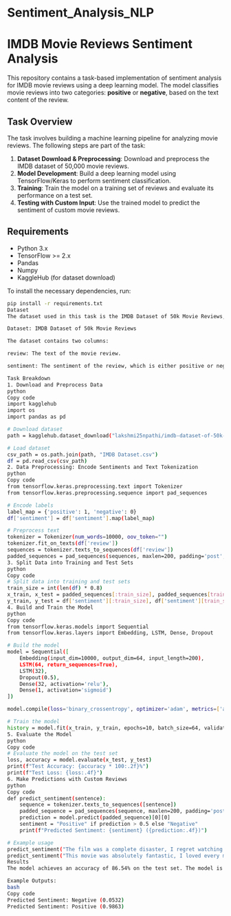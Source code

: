 # Sentiment_Analysis_NLP

# IMDB Movie Reviews Sentiment Analysis

This repository contains a task-based implementation of sentiment analysis for IMDB movie reviews using a deep learning model. The model classifies movie reviews into two categories: **positive** or **negative**, based on the text content of the review.

## Task Overview

The task involves building a machine learning pipeline for analyzing movie reviews. The following steps are part of the task:

1. **Dataset Download & Preprocessing**: Download and preprocess the IMDB dataset of 50,000 movie reviews.
2. **Model Development**: Build a deep learning model using TensorFlow/Keras to perform sentiment classification.
3. **Training**: Train the model on a training set of reviews and evaluate its performance on a test set.
4. **Testing with Custom Input**: Use the trained model to predict the sentiment of custom movie reviews.

## Requirements

- Python 3.x
- TensorFlow >= 2.x
- Pandas
- Numpy
- KaggleHub (for dataset download)

To install the necessary dependencies, run:

```bash
pip install -r requirements.txt
Dataset
The dataset used in this task is the IMDB Dataset of 50k Movie Reviews, which is available on Kaggle. You can download the dataset via KaggleHub:

Dataset: IMDB Dataset of 50k Movie Reviews

The dataset contains two columns:

review: The text of the movie review.

sentiment: The sentiment of the review, which is either positive or negative.

Task Breakdown
1. Download and Preprocess Data
python
Copy code
import kagglehub
import os
import pandas as pd

# Download dataset
path = kagglehub.dataset_download("lakshmi25npathi/imdb-dataset-of-50k-movie-reviews")

# Load dataset
csv_path = os.path.join(path, "IMDB Dataset.csv")
df = pd.read_csv(csv_path)
2. Data Preprocessing: Encode Sentiments and Text Tokenization
python
Copy code
from tensorflow.keras.preprocessing.text import Tokenizer
from tensorflow.keras.preprocessing.sequence import pad_sequences

# Encode labels
label_map = {'positive': 1, 'negative': 0}
df['sentiment'] = df['sentiment'].map(label_map)

# Preprocess text
tokenizer = Tokenizer(num_words=10000, oov_token="")
tokenizer.fit_on_texts(df['review'])
sequences = tokenizer.texts_to_sequences(df['review'])
padded_sequences = pad_sequences(sequences, maxlen=200, padding='post', truncating='post')
3. Split Data into Training and Test Sets
python
Copy code
# Split data into training and test sets
train_size = int(len(df) * 0.8)
x_train, x_test = padded_sequences[:train_size], padded_sequences[train_size:]
y_train, y_test = df['sentiment'][:train_size], df['sentiment'][train_size:]
4. Build and Train the Model
python
Copy code
from tensorflow.keras.models import Sequential
from tensorflow.keras.layers import Embedding, LSTM, Dense, Dropout

# Build the model
model = Sequential([
    Embedding(input_dim=10000, output_dim=64, input_length=200),
    LSTM(64, return_sequences=True),
    LSTM(32),
    Dropout(0.5),
    Dense(32, activation='relu'),
    Dense(1, activation='sigmoid')
])

model.compile(loss='binary_crossentropy', optimizer='adam', metrics=['accuracy'])

# Train the model
history = model.fit(x_train, y_train, epochs=10, batch_size=64, validation_data=(x_test, y_test))
5. Evaluate the Model
python
Copy code
# Evaluate the model on the test set
loss, accuracy = model.evaluate(x_test, y_test)
print(f"Test Accuracy: {accuracy * 100:.2f}%")
print(f"Test Loss: {loss:.4f}")
6. Make Predictions with Custom Reviews
python
Copy code
def predict_sentiment(sentence):
    sequence = tokenizer.texts_to_sequences([sentence])
    padded_sequence = pad_sequences(sequence, maxlen=200, padding='post', truncating='post')
    prediction = model.predict(padded_sequence)[0][0]
    sentiment = "Positive" if prediction > 0.5 else "Negative"
    print(f"Predicted Sentiment: {sentiment} ({prediction:.4f})")

# Example usage
predict_sentiment("The film was a complete disaster, I regret watching it.")  # Expected: Negative
predict_sentiment("This movie was absolutely fantastic, I loved every moment!")  # Expected: Positive
Results
The model achieves an accuracy of 86.54% on the test set. The model is able to predict the sentiment of custom movie reviews with reasonable accuracy.

Example Outputs:
bash
Copy code
Predicted Sentiment: Negative (0.0532)
Predicted Sentiment: Positive (0.9863)

